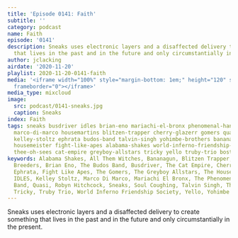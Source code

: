 ```yaml
---
title: 'Episode 0141: Faith'
subtitle: ''
category: podcast
name: Faith
episode: '0141'
description: Sneaks uses electronic layers and a disaffected delivery to create something
  that lives in the past and in the future and only circumstantially in the present.
author: jclacking
airdate: '2020-11-20'
playlist: 2020-11-20-0141-faith
media: '<iframe width="100%" style="margin-bottom: 1em;" height="120" src="https://www.mixcloud.com/widget/iframe/?feed=%2Fthe-lacking-org%2F1dgtsf-141-faith%2F&hide_artwork=1&hide_cover=1&light=1"
  frameborder="0"></iframe>'
media_type: mixcloud
image:
  src: podcast/0141-sneaks.jpg
  caption: Sneaks
index: Faith
tags: sneaks busdriver idles brian-eno mariachi-el-bronx phenomenal-handclap-band
  marco-di-marco housemartins blitzen-trapper cherry-glazerr gomers quasi robyn-hitchcock
  kelley-stoltz ephrata budos-band talvin-singh yohimbe-brothers bananagun breeders
  housemeister fight-like-apes alabama-shakes world-inferno-friendship-society soul-coughing
  thee-oh-sees cat-empire greyboy-allstars tricky yello truby-trio bostich all-them-witches
keywords: Alabama Shakes, All Them Witches, Bananagun, Blitzen Trapper, Bostich, The
  Breeders, Brian Eno, The Budos Band, Busdriver, The Cat Empire, Cherry Glazerr,
  Ephrata, Fight Like Apes, The Gomers, The Greyboy Allstars, The Housemartins, Housemeister,
  IDLES, Kelley Stoltz, Marco Di Marco, Mariachi El Bronx, The Phenomenal Handclap
  Band, Quasi, Robyn Hitchcock, Sneaks, Soul Coughing, Talvin Singh, Thee Oh Sees,
  Tricky, Truby Trio, World Inferno Friendship Society, Yello, Yohimbe Brothers
---
```

Sneaks uses electronic layers and a disaffected delivery to create something that lives in the past and in the future and only circumstantially in the present.
